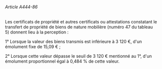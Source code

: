 ###### Article A444-86

Les certificats de propriété et autres certificats ou attestations constatant le transfert de propriété de biens de nature mobilière (numéro 47 du tableau 5) donnent lieu à la perception :

1° Lorsque la valeur des biens transmis est inférieure à 3 120 €, d'un émolument fixe de 15,09 € ;

2° Lorsque cette valeur dépasse le seuil de 3 120 € mentionné au 1°, d'un émolument proportionnel égal à 0,484 % de cette valeur.


